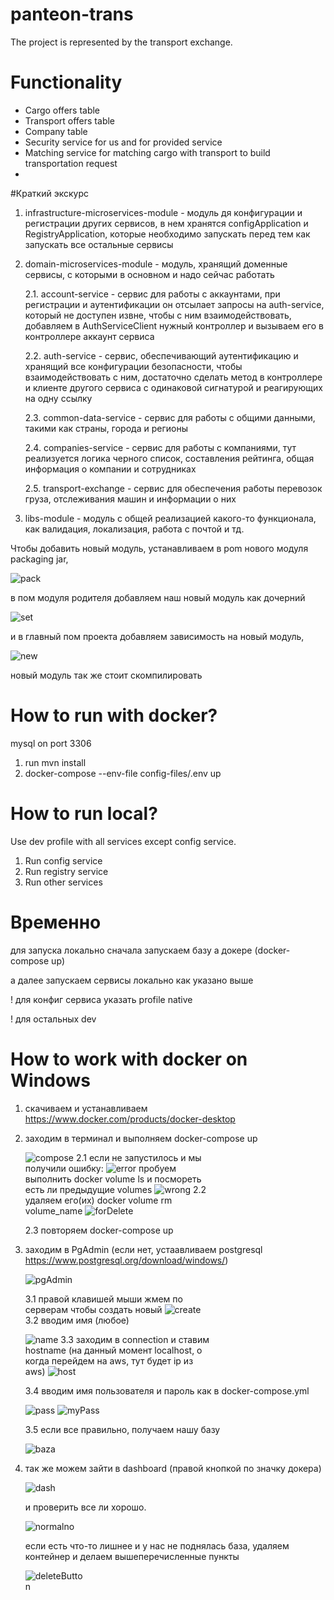 # panteon-trans
The project is represented by the transport exchange.

# Functionality

* Cargo offers table
* Transport offers table
* Company table
* Security service for us and for provided service
* Matching service for matching cargo with transport to build transportation request
* 


#Краткий экскурс

1. infrastructure-microservices-module - модуль дя конфигурации и регистрации других сервисов, в нем хранятся configApplication
   и RegistryApplication, которые необходимо запускать перед тем как запускать все остальные сервисы
2. domain-microservices-module - модуль, хранящий доменные сервисы, с которыми в основном и надо сейчас работать
    
   2.1. account-service - сервис для работы с аккаунтами, при регистрации и аутентификации он отсылает запросы на auth-service, который не доступен извне,
чтобы с ним взаимодействовать, добавляем в AuthServiceClient нужный контроллер и вызываем его в контроллере аккаунт сервиса
  
    2.2. auth-service - сервис, обеспечивающий аутентификацию и хранящий все конфигурации безопасности, чтобы взаимодействовать с ним,
   достаточно сделать метод в контроллере и клиенте другого сервиса с одинаковой сигнатурой и реагирующих на одну ссылку 

    2.3. common-data-service - сервис для работы с общими данными, такими как страны, города и регионы

    2.4. companies-service - сервис для работы с компаниями, тут реализуется логика черного список, составления рейтинга,
общая информация о компании и сотрудниках

    2.5. transport-exchange - сервис для обеспечения работы перевозок груза, отслеживания машин и информации о них


3. libs-module - модуль с общей реализацией какого-то функционала, как валидация, локализация, работа с почтой и тд.

Чтобы добавить новый модуль, устанавливаем в pom нового модуля packaging jar,

![pack](images/img_14.png)

в пом модуля родителя добавляем наш новый модуль как дочерний

![set](images/img_15.png)

и в главный пом проекта добавляем зависимость на новый модуль,

![new](images/img_16.png)

новый модуль так же стоит скомпилировать


# How to run with docker?

mysql on port 3306

1. run mvn install
2. docker-compose --env-file config-files/.env up

# How to run local?

Use dev profile with all services except config service.

1. Run config service
2. Run registry service
3. Run other services



# Временно
для запуска локально сначала запускаем базу а докере (docker-compose up)

а далее запускаем сервисы локально как указано выше

! для конфиг сервиса указать profile native

! для остальных dev

# How to work with docker on Windows

1. скачиваем и устанавливаем https://www.docker.com/products/docker-desktop
2. заходим в терминал и выполняем docker-compose up  
     <div style="width:300px">

    ![compose](images/img.png)
    2.1 если не запустилось и мы получили ошибку: ![error](images/img_10.png)
    пробуем выполнить docker volume ls и посмореть есть ли предыдущие volumes 
    ![wrong](images/img_1.png)
    2.2 удаляем его(их) docker volume rm volume_name 
    ![forDelete](images/img_2.png)
     
    2.3 повторяем docker-compose up
3. заходим в PgAdmin (если нет, устаавливаем postgresql https://www.postgresql.org/download/windows/)
    <div style="width:300px">

    ![pgAdmin](images/img_3.png)

    3.1 правой клавишей мыши жмем по серверам чтобы создать новый 
    ![create](images/img_4.png)
    3.2 вводим имя (любое)
   
    ![name](images/img_5.png)
    3.3 заходим в connection и ставим hostname (на данный момент localhost, о когда перейдем на aws, тут будет ip из aws)
    ![host](images/img_6.png)
   </div>
    3.4 вводим имя пользователя и пароль как в docker-compose.yml 
    <div style="width:300px">

    ![pass](images/img_7.png)
    ![myPass](images/img_8.png)
   </div>
    3.5 если все правильно, получаем нашу базу 
    <div style="width:800px">

    ![baza](images/img_9.png)
   </div>
4. так же можем зайти в dashboard  (правой кнопкой по значку докера)
   <div style="width:200px">

    ![dash](images/img_11.png) 
   </div>

   и проверить все ли хорошо.
    <div style="width:500px">

    ![normalno](images/img_12.png)
   </div>
    если есть что-то лишнее и у нас не поднялась база, удаляем контейнер и делаем вышеперечисленные пункты
    <div style="width:100px">
   
    ![deleteButton](images/img_13.png)
   </div>
   </div>
